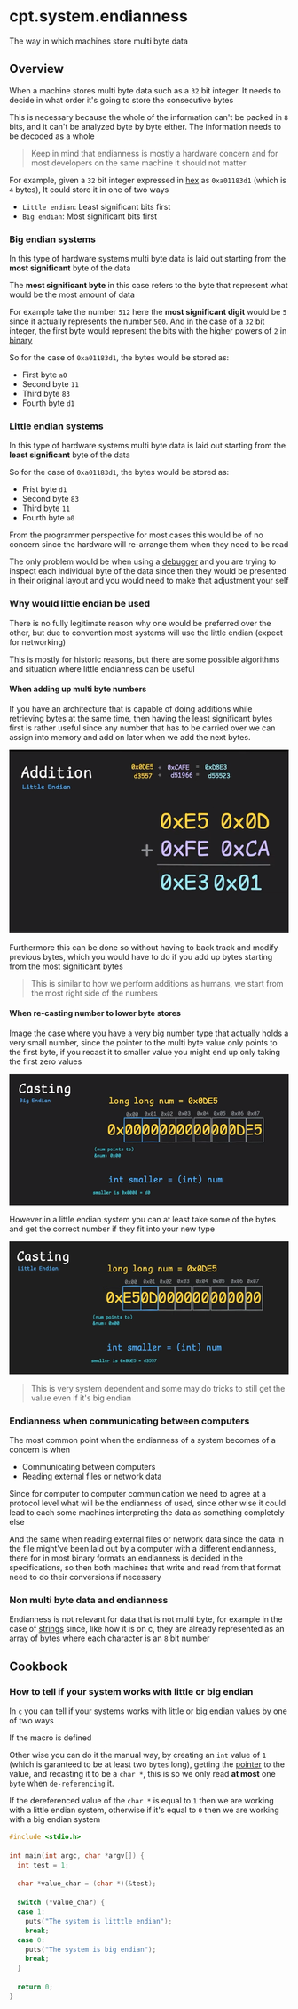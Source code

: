 # cpt.system.endianness

The way in which machines store multi byte data

## Overview

When a machine stores multi byte data such as a
`32` bit integer. It needs to decide in what order
it's going to store the consecutive bytes

This is necessary because the whole of the information
can't be packed in `8` bits, and it can't be analyzed
byte by byte either. The information needs to be
decoded as a whole

> Keep in mind that endianness is mostly a hardware
> concern and for most developers on the same machine
> it should not matter

For example, given a `32` bit integer expressed in
[hex](./4gzy.md) as `0xa01183d1` (which is `4` bytes), It could
store it in one of two ways

- `Little endian`: Least significant bits first
- `Big endian`: Most significant bits first

### Big endian systems

In this type of hardware systems multi byte data is
laid out starting from the **most significant** byte
of the data

The **most significant byte** in this case refers to
the byte that represent what would be the most amount
of data

For example take the number `512` here the **most
significant digit**  would be `5` since it actually
represents the number `500`. And in the case of a `32`
bit integer, the first byte would represent the bits
with the higher powers of `2` in [binary](./acl6.md) 

So for the case of `0xa01183d1`, the bytes would be
stored as:
  - First byte `a0`
  - Second byte `11`
  - Third byte `83`
  - Fourth byte `d1`

### Little endian systems

In this type of hardware systems multi byte data is
laid out starting from the **least significant** byte
of the data

So for the case of `0xa01183d1`, the bytes would be
stored as:
  - Frist byte `d1`
  - Second byte `83`
  - Third byte `11`
  - Fourth byte `a0`

From the programmer perspective for most cases this 
would be of no concern since the hardware will re-arrange
them when they need to be read

The only problem would be when using a [debugger](./1nja.md) and you
are trying to inspect each individual byte of the data
since then they would be presented in their original
layout and you would need to make that adjustment your
self

### Why would little endian be used

There is no fully legitimate reason why one would be 
preferred over the other, but due to convention most systems
will use the little endian (expect for networking)

This is mostly for historic reasons, but there are some
possible algorithms and situation where little endianness
can be useful

#### When adding up multi byte numbers

If you have an architecture that is capable of doing additions
while retrieving bytes at the same time, then having the
least significant bytes first is rather useful since any
number that has to be carried over we can assign into memory
and add on later when we add the next bytes.

![Example of adding bytes with little endianness](./assets/adding_bytes_little_endian.png) 

Furthermore this can be done so without having to back track 
and modify previous bytes, which you would have to do if
you add up bytes starting from the most significant bytes

> This is similar to how we perform additions as humans, we
> start from the most right side of the numbers

#### When re-casting number to lower byte stores

Image the case where you have a very big number type that
actually holds a very small number, since the pointer to the
multi byte value only points to the first byte, if you
recast it to smaller value you might end up only taking the
first zero values

![Example of recasting a number in big endian system](./assets/casting_in_big_endian.png) 

However in a little endian system you can at least take some
of the bytes and get the correct number if they fit into
your new type

![Example of recasting a number in little endian system](./assets/little_endian_casting.png) 

> This is very system dependent and some may do tricks to still
> get the value even if it's big endian

### Endianness when communicating between computers

The most common point when the endianness of a system
becomes of a concern is when 
  - Communicating between computers
  - Reading external files or network data

Since for computer to computer communication we need to
agree at a protocol level what will be the endianness of
used, since other wise it could lead to each some machines
interpreting the data as something completely else

And the same when reading external files or network data
since the data in the file might've been laid out by a 
computer with a different endianness, there for in most
binary formats an endianness is decided in the specifications,
so then both machines that write and read from that format
need to do their conversions if necessary

### Non multi byte data and endianness

Endianness is not relevant for data that is not multi byte,
for example in the case of [strings](./jfth.md) since, like how it is
on c, they are already represented as an array of bytes where
each character is an `8` bit number

## Cookbook

### How to tell if your system works with little or big endian

In `c` you can tell if your systems works with little or
big endian values by one of two ways

If the macro is defined

Other wise you can do it the manual way, by creating an
`int` value of `1` (which is garanteed to be at least two `bytes` 
long), getting the [pointer](./rmf8.md) to the value, and recasting
it to be a `char *`, this is so we only read **at most** one
`byte` when `de-referencing` it.

If the dereferenced value of the `char *` is equal to `1`
then we are working with a little endian system, otherwise
if it's equal to `0` then we are working with a big endian
system

```c
#include <stdio.h>

int main(int argc, char *argv[]) {
  int test = 1;

  char *value_char = (char *)(&test);

  switch (*value_char) {
  case 1:
    puts("The system is litttle endian");
    break;
  case 0:
    puts("The system is big endian");
    break;
  }

  return 0;
}
```

